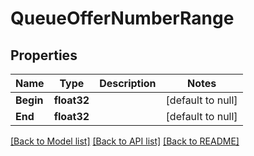 # QueueOfferNumberRange

## Properties
Name | Type | Description | Notes
------------ | ------------- | ------------- | -------------
**Begin** | **float32** |  | [default to null]
**End** | **float32** |  | [default to null]

[[Back to Model list]](../README.md#documentation-for-models) [[Back to API list]](../README.md#documentation-for-api-endpoints) [[Back to README]](../README.md)


